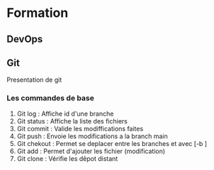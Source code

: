 # Formation
## DevOps
## Git
Presentation de git
### Les commandes de base
 1. Git log     : Affiche id d'une branche
 2. Git status  : Affiche la liste des fichiers
 3. Git commit  : Valide les modiffications faites
 4. Git push    : Envoie les modifications a la branch main 
 5. Git chekout : Permet se deplacer entre les branches et avec [-b <nom branche>] 
 6. Git add     : Permet d'ajouter les fichier (modification)
 7. Git clone   : Vérifie les dêpot distant 
 
 